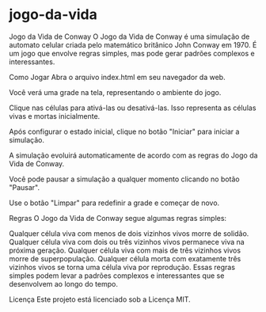 # jogo-da-vida
 

Jogo da Vida de Conway
O Jogo da Vida de Conway é uma simulação de automato celular criada pelo matemático britânico John Conway em 1970. É um jogo que envolve regras simples, mas pode gerar padrões complexos e interessantes.



Como Jogar
Abra o arquivo index.html em seu navegador da web.

Você verá uma grade na tela, representando o ambiente do jogo.

Clique nas células para ativá-las ou desativá-las. Isso representa as células vivas e mortas inicialmente.

Após configurar o estado inicial, clique no botão "Iniciar" para iniciar a simulação.

A simulação evoluirá automaticamente de acordo com as regras do Jogo da Vida de Conway.

Você pode pausar a simulação a qualquer momento clicando no botão "Pausar".

Use o botão "Limpar" para redefinir a grade e começar de novo.

Regras
O Jogo da Vida de Conway segue algumas regras simples:

Qualquer célula viva com menos de dois vizinhos vivos morre de solidão.
Qualquer célula viva com dois ou três vizinhos vivos permanece viva na próxima geração.
Qualquer célula viva com mais de três vizinhos vivos morre de superpopulação.
Qualquer célula morta com exatamente três vizinhos vivos se torna uma célula viva por reprodução.
Essas regras simples podem levar a padrões complexos e interessantes que se desenvolvem ao longo do tempo.

Licença
Este projeto está licenciado sob a Licença MIT.
